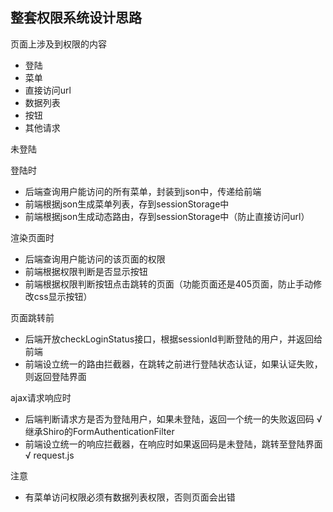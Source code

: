 ## 整套权限系统设计思路

页面上涉及到权限的内容
- 登陆
- 菜单
- 直接访问url
- 数据列表
- 按钮
- 其他请求

未登陆

登陆时
- 后端查询用户能访问的所有菜单，封装到json中，传递给前端
- 前端根据json生成菜单列表，存到sessionStorage中
- 前端根据json生成动态路由，存到sessionStorage中（防止直接访问url）

渲染页面时
- 后端查询用户能访问的该页面的权限
- 前端根据权限判断是否显示按钮
- 前端根据权限判断按钮点击跳转的页面（功能页面还是405页面，防止手动修改css显示按钮）

页面跳转前
- 后端开放checkLoginStatus接口，根据sessionId判断登陆的用户，并返回给前端
- 前端设立统一的路由拦截器，在跳转之前进行登陆状态认证，如果认证失败，则返回登陆界面

ajax请求响应时
- 后端判断请求方是否为登陆用户，如果未登陆，返回一个统一的失败返回码 √ 继承Shiro的FormAuthenticationFilter
- 前端设立统一的响应拦截器，在响应时如果返回码是未登陆，跳转至登陆界面 √ request.js

注意
- 有菜单访问权限必须有数据列表权限，否则页面会出错

